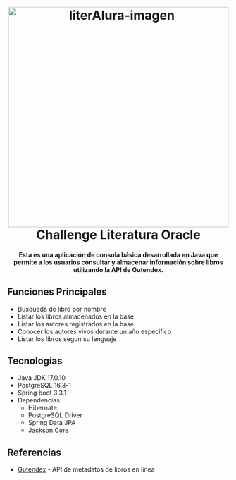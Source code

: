 
<h1 align="center">
  <br>
  <img src="https://img.freepik.com/vector-premium/estantes-libros-biblioteca-libros-voladores-pila-libros-libro-abierto-viejo-ilustracion-vectorial-dibujos-animados_273525-513.jpg?w=996" alt="literAlura-imagen" width="500">
  <br>
  Challenge Literatura Oracle
  <br>
</h1>

<h4 align="center">Esta es una aplicación de consola básica desarrollada en Java que permite a los usuarios consultar y almacenar información sobre libros utilizando la API de Gutendex.</h4>




## Funciones Principales

* Busqueda de libro por nombre
* Listar los libros almacenados en la base
* Listar los autores registrados en la base
* Conocer los autores vivos durante un año especifico
* Listar los libros segun su lenguaje


## Tecnologías

* Java JDK 17.0.10
* PostgreSQL 16.3-1
* Spring boot 3.3.1
* Dependencias:
  - Hibernate
  - PostgreSQL Driver
  - Spring Data JPA
  - Jackson Core


## Referencias

- [Gutendex](https://gutendex.com/) - API de metadatos de libros en linea
